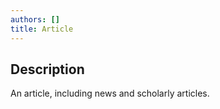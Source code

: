 ```yaml
---
authors: []
title: Article
---
```


## Description

An article, including news and scholarly articles.
